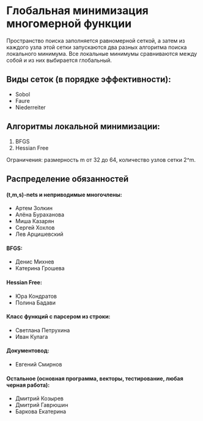 # Глобальная минимизация многомерной функции

Пространство поиска заполняется равномерной сеткой, а затем из каждого узла этой сетки запускаются два разных алгоритма поиска локального минимума. Все локальные минимумы сравниваются между собой и из них выбирается глобальный.

## Виды сеток (в порядке эффективности):
* Sobol
* Faure
* Niederreiter

## Алгоритмы локальной минимизации:
1. BFGS
2. Hessian Free

Ограничения: размерность m от 32 до 64, количество узлов сетки 2^m.

## Распределение обязанностей

#### (t,m,s)-nets и неприводимые многочлены:
* Артем Золкин
* Алёна Бураханова
* Миша Казарян
* Сергей Хохлов
* Лев Арцишевский

#### BFGS:
* Денис Михнев
* Катерина Грошева

#### Hessian Free:
* Юра Кондратов
* Полина Бадави

#### Класс функций с парсером из строки:
* Светлана Петрухина
* Иван Кулага

#### Документовод:
* Евгений Смирнов
	
#### Остальное (основная программа, векторы, тестирование, любая черная работа):	
* Дмитрий Козырев
* Дмитрий Гаврюшин
* Баркова Екатерина
